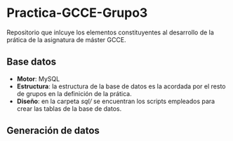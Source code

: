 # Practica-GCCE-Grupo3
Repositorio que inlcuye los elementos constituyentes al desarrollo de la prática de la asignatura de máster GCCE.
## Base datos
- **Motor**: MySQL
- **Estructura**: la estructura de la base de datos es la acordada por el resto de grupos en la definición de la prática.
- **Diseño**: en la carpeta _sql/_ se encuentran los scripts empleados para crear las tablas de la base de datos.
## Generación de datos
